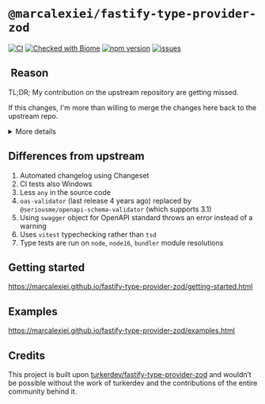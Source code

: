 # `@marcalexiei/fastify-type-provider-zod`

[![CI][CIBadge]][CIURL]
[![Checked with Biome][CheckerBadge]][CheckerURL]
[![npm version][npmVersionBadge]][npmVersionURL]
[![issues][issuesBadge]][issuesURL]

[CIBadge]: https://img.shields.io/github/actions/workflow/status/marcalexiei/fastify-type-provider-zod/CI.yml?style=for-the-badge&logo=github&event=push&label=CI
[CIURL]: https://github.com/marcalexiei/fastify-type-provider-zod/actions/workflows/CI.yml
[CheckerBadge]: https://img.shields.io/badge/Checked_with-Biome-60a5fa?style=for-the-badge&logo=biome
[CheckerURL]: https://biomejs.dev
[npmVersionBadge]: https://img.shields.io/npm/v/@marcalexiei/fastify-type-provider-zod.svg?style=for-the-badge
[npmVersionURL]: https://www.npmjs.com/package/@marcalexiei/fastify-type-provider-zod
[issuesBadge]: https://img.shields.io/github/issues/marcalexiei/fastify-type-provider-zod.svg?style=for-the-badge
[issuesURL]: https://github.com/marcalexiei/fastify-type-provider-zod/issues

##  Reason

TL;DR; My contribution on the upstream repository are getting missed.

If this changes, I'm more than willing to merge the changes here back to the upstream repo.

<details>

<summary>More details</summary>

My contribution are getting missed: <https://github.com/turkerdev/fastify-type-provider-zod/pull/174#issuecomment-3023602822>

Recent PRs not opened by me are reviewed before mine: <https://github.com/turkerdev/fastify-type-provider-zod/pull/176#issuecomment-3018610310>

This happened in the same way here:

- My PR: <https://github.com/turkerdev/fastify-type-provider-zod/pull/196>
- Another PR opened 3 days later: <https://github.com/turkerdev/fastify-type-provider-zod/pull/197>

Ignored PRs:

- <https://github.com/turkerdev/fastify-type-provider-zod/pull/185> (re add CI tests for windows)
- <https://github.com/turkerdev/fastify-type-provider-zod/pull/186>
- <https://github.com/turkerdev/fastify-type-provider-zod/pull/194>

Ignored issues:

- <https://github.com/turkerdev/fastify-type-provider-zod/pull/181> - maintenance improvements
- <https://github.com/turkerdev/fastify-type-provider-zod/pull/190> - changelog request for 5.0.2

</details>

## Differences from upstream

1. Automated changelog using Changeset
2. CI tests also Windows
3. Less `any` in the source code
4. `oas-validator` (last release 4 years ago) replaced by `@seriousme/openapi-schema-validator`
   (which supports 3.1)
5. Using `swagger` object for OpenAPI standard throws an error instead of a warning
6. Uses `vitest` typechecking rather than `tsd`
7. Type tests are run on `node`, `node16`, `bundler` module resolutions

## Getting started

<https://marcalexiei.github.io/fastify-type-provider-zod/getting-started.html>

## Examples

<https://marcalexiei.github.io/fastify-type-provider-zod/examples.html>

## Credits

This project is built upon [turkerdev/fastify-type-provider-zod](https://github.com/turkerdev/fastify-type-provider-zod)
and wouldn’t be possible without the work of turkerdev and the contributions of the entire community behind it.
